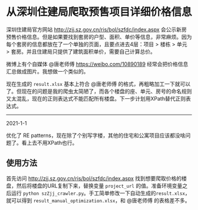 # 从深圳住建局爬取预售项目详细价格信息

深圳住建局官方网站 http://zjj.sz.gov.cn/ris/bol/szfdc/index.aspx 会公示新房预售价格信息。但是如果要找到套房的户型、面积、单价等信息，非常麻烦。因为每个套房的信息都放在了一个单独的页面，且要点进去4层：项目 > 楼栋 > 单元 > 套房。并且住建局只提供了建筑面积单价，需要自己计算总价。

微博上有个自媒体 @唐老师傅 https://weibo.com/10890189 经常会把价格信息汇总做成图片。我想做一个类似的。

现在生成的 `result.xlsx` 基本上符合 @唐老师傅 的格式，再粗略加工一下就可以了。但现在的问题是我的爬虫太简陋了，而各个楼盘的座、单元、房号的命名规则又太混乱，现在的正则表达式不能匹配所有楼盘。下一步计划用XPath替代正则表达式。

---

2021-1-1

优化了 RE patterns，现在除了个别写字楼，其他的住宅和公寓项目应该都没啥问题了。看上去不用XPath也行。


## 使用方法

首先访问 http://zjj.sz.gov.cn/ris/bol/szfdc/index.aspx 找到想要爬取价格的楼盘，然后将楼盘的URL复制下来，替换变量 `project_url` 的值。准备环境变量之后运行 `python szZjj_crawler.py`。手工简单修改一下自动生成的`result.xlsx`，就可以得到 `result_manual_optimization.xlsx`，和 @唐老师傅 的表格差不多。